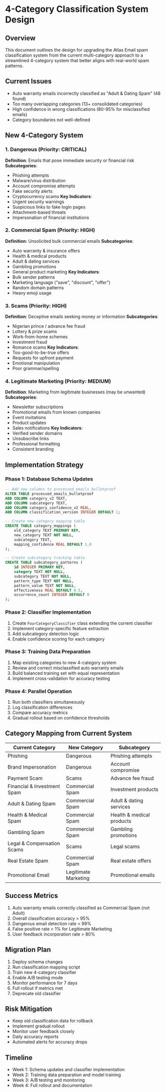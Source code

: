 # 4-Category Classification System Design

## Overview
This document outlines the design for upgrading the Atlas Email spam classification system from the current multi-category approach to a streamlined 4-category system that better aligns with real-world spam patterns.

## Current Issues
- Auto warranty emails incorrectly classified as "Adult & Dating Spam" (48 found)
- Too many overlapping categories (13+ consolidated categories)
- High confidence in wrong classifications (80-95% for misclassified emails)
- Category boundaries not well-defined

## New 4-Category System

### 1. Dangerous (Priority: CRITICAL)
**Definition**: Emails that pose immediate security or financial risk
**Subcategories**:
- Phishing attempts
- Malware/virus distribution
- Account compromise attempts
- Fake security alerts
- Cryptocurrency scams
**Key Indicators**:
- Urgent security warnings
- Suspicious links to fake login pages
- Attachment-based threats
- Impersonation of financial institutions

### 2. Commercial Spam (Priority: HIGH)
**Definition**: Unsolicited bulk commercial emails
**Subcategories**:
- Auto warranty & insurance offers
- Health & medical products
- Adult & dating services
- Gambling promotions
- General product marketing
**Key Indicators**:
- Bulk sender patterns
- Marketing language ("save", "discount", "offer")
- Random domain patterns
- Heavy emoji usage

### 3. Scams (Priority: HIGH)
**Definition**: Deceptive emails seeking money or information
**Subcategories**:
- Nigerian prince / advance fee fraud
- Lottery & prize scams
- Work-from-home schemes
- Investment fraud
- Romance scams
**Key Indicators**:
- Too-good-to-be-true offers
- Requests for upfront payment
- Emotional manipulation
- Poor grammar/spelling

### 4. Legitimate Marketing (Priority: MEDIUM)
**Definition**: Marketing from legitimate businesses (may be unwanted)
**Subcategories**:
- Newsletter subscriptions
- Promotional emails from known companies
- Event invitations
- Product updates
- Sales notifications
**Key Indicators**:
- Verified sender domains
- Unsubscribe links
- Professional formatting
- Consistent branding

## Implementation Strategy

### Phase 1: Database Schema Updates
```sql
-- Add new columns to processed_emails_bulletproof
ALTER TABLE processed_emails_bulletproof 
ADD COLUMN category_v2 TEXT,
ADD COLUMN subcategory TEXT,
ADD COLUMN category_confidence_v2 REAL,
ADD COLUMN classification_version INTEGER DEFAULT 1;

-- Create new category mapping table
CREATE TABLE category_mappings (
    old_category TEXT PRIMARY KEY,
    new_category TEXT NOT NULL,
    subcategory TEXT,
    mapping_confidence REAL DEFAULT 1.0
);

-- Create subcategory tracking table
CREATE TABLE subcategory_patterns (
    id INTEGER PRIMARY KEY,
    category TEXT NOT NULL,
    subcategory TEXT NOT NULL,
    pattern_type TEXT NOT NULL,
    pattern_value TEXT NOT NULL,
    effectiveness REAL DEFAULT 0.5,
    occurrence_count INTEGER DEFAULT 0
);
```

### Phase 2: Classifier Implementation
1. Create `FourCategoryClassifier` class extending the current classifier
2. Implement category-specific feature extraction
3. Add subcategory detection logic
4. Enable confidence scoring for each category

### Phase 3: Training Data Preparation
1. Map existing categories to new 4-category system
2. Review and correct misclassified auto warranty emails
3. Build balanced training set with equal representation
4. Implement cross-validation for accuracy testing

### Phase 4: Parallel Operation
1. Run both classifiers simultaneously
2. Log classification differences
3. Compare accuracy metrics
4. Gradual rollout based on confidence thresholds

## Category Mapping from Current System

| Current Category | New Category | Subcategory |
|-----------------|--------------|-------------|
| Phishing | Dangerous | Phishing attempts |
| Brand Impersonation | Dangerous | Account compromise |
| Payment Scam | Scams | Advance fee fraud |
| Financial & Investment Spam | Commercial Spam | Investment products |
| Adult & Dating Spam | Commercial Spam | Adult & dating services |
| Health & Medical Spam | Commercial Spam | Health & medical products |
| Gambling Spam | Commercial Spam | Gambling promotions |
| Legal & Compensation Scams | Scams | Legal scams |
| Real Estate Spam | Commercial Spam | Real estate offers |
| Promotional Email | Legitimate Marketing | Promotional emails |

## Success Metrics
1. Auto warranty emails correctly classified as Commercial Spam (not Adult)
2. Overall classification accuracy > 95%
3. Dangerous email detection rate > 99%
4. False positive rate < 1% for Legitimate Marketing
5. User feedback incorporation rate > 80%

## Migration Plan
1. Deploy schema changes
2. Run classification mapping script
3. Train new 4-category classifier
4. Enable A/B testing mode
5. Monitor performance for 7 days
6. Full rollout if metrics met
7. Deprecate old classifier

## Risk Mitigation
- Keep old classification data for rollback
- Implement gradual rollout
- Monitor user feedback closely
- Daily accuracy reports
- Automated alerts for accuracy drops

## Timeline
- Week 1: Schema updates and classifier implementation
- Week 2: Training data preparation and model training
- Week 3: A/B testing and monitoring
- Week 4: Full rollout and documentation